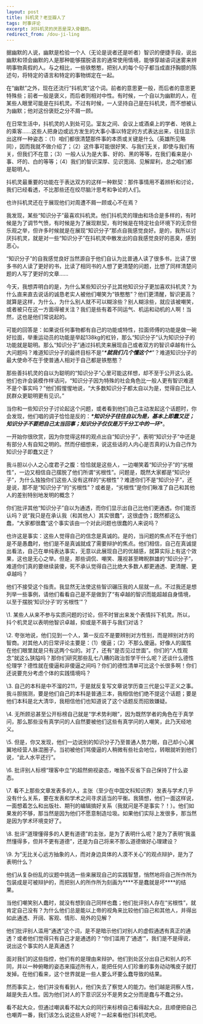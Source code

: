 ```yaml
---
layout: post
title: 抖机灵？老豆瓣人了
tags: 时事评论
excerpt: 对抖机灵的厌恶是深入骨髓的。
redirect_from: /dou-ji-ling
---
```


据幽默的人说，幽默是检验一个人（无论是说者还是听者）智识的便捷手段，说出幽默和领会幽默的人是那种能够摆脱语言的通常使用情境，能够穿越语词迷雾来辨明事物真假的人。与之相比，一些铁憨憨，把别人的每个句子都当成直抒胸臆的陈述句，将特定的语言和特定的事物绑定在一起。

在“幽默”之外，现在还流行“抖机灵”这个词。前者的意思更一般，而后者的意思更特殊些；前者一般是褒义，而后者则相对中性。有时候，一个自以为幽默的人，在某些人眼里可能是在抖机灵。不过有时候，一人坚持自己是在抖机灵，而不想被认为幽默；他对这份褒贬之分不屑一顾。

在日常生活中，抖机灵的人到处可见。室友之间、会议上或酒桌上的学者、地铁上的乘客……这些人把身边或远方发生的大事小事以特定的方式表达出来，往往显示出这样一种姿态：（1）咱们都很清楚那件事的本质或关键是什么（英雄所见略同），因而我就不做介绍了；（2）这件事可能很好笑、与我们无关，即使与我们有关，但我们不在意；（3）一般人认为是大事、好的、黑的等等，在我们看来是小事、坏的、白的等等；（4）我们的智识深厚、见识宽阔、见解犀利，总之咱们都是聪明人。

抖机灵最重要的功能在于表达双方的这样一种默契：那件事情用不着辨析和讨论，我们已经看透，不比那些还在绞尽脑汁思考和争论的人们。

也许抖机灵还在于展现他们对周遭不屑一顾或心不在焉？

我发现，某些“知识分子”最喜欢抖机灵。他们抖机灵的理由和场合是多样的，有时候是为了调节气愤，有时候是为了展现默契，有时候是在特定社会环境下的无奈但乐观之举，但许多时候就是在展现“知识分子”那点自我感觉良好。是的，我所以讨厌抖机灵，就是对一些“知识分子”在抖机灵中散发出的自我感觉良好的恶臭，感到恶心。

“知识分子”的自我感觉良好当然源自于他们自认为比普通人读了很多书，比读了很多书的人读了更好的书，比读了相同书的人想了更清楚的问题，比想了同样清楚问题的人写了更好的文章……

今天，我想弄明白的是，为什么某些知识分子比其他知识分子更加喜欢抖机灵？为什么直来直去说话的诚恳老实人被他们嘲笑为“铁憨憨”？他们更清醒，智识更高？就算是这样，为什么，为什么别人就不可以糊涂些？别人糊涂些，就应该被嘲笑，或者被只在这一方面得被关注？我们是些有着不同运气、机运和动机的人啊！当然，这也是他们常说起的。

可能的回答是：如果说任何事物都有自己的功能或特性，拉面师傅的功能是做一碗好拉面，举重运动员的功能是举起138kg的杠铃，那么“知识分子”认为知识分子的功能就是聪明。那么“知识分子”通过抖机灵来展现自己或者双方的智识卓越有什么大问题吗？难道知识分子的最终目标不是“***\*就我们几个懂这个\****”？难道知识分子的最大使命不在于使普通人相对于自己都是铁憨憨？

那些善抖机灵的自以为聪明的“知识分子”心里可能这样想，却不至于公开这么说。他们也许会装模作样诘问，“知识分子因为特殊的社会角色比一般人更有智识难道不是个事实吗？”他们假惺惺地说，“大多数知识分子都太自以为是，觉得自己比人民群众更聪明更有见识。”

当你和一些知识分子讨论起这个问题，或者看到他们自己主动发起这个话题时，你会发现，他们唱的调子恰恰是反的：***\*知识分子往往自以为是，基本上即蠢又迂；知识分子不要把自己太当回事；知识分子仅仅是万千分工中的一环\****。

一开始你很欣赏，因为你觉得这样的观点出自“知识分子”，表明“知识分子”中还是有部分人有自知之明的。然而仔细想来，说这些话的人内心是否真的认为自己作为知识分子即蠢又迂？

我斗胆以小人之心度君子之腹：恰恰就是这些人，一边嘲笑着“知识分子”的“劣根性”，一边又相信自己摆脱了他们所谓“劣根性”。问题是，既然大家都是“知识分子”，为什么独独你们这些人没有这样的“劣根性”？难道你们不是“知识分子”，还是说，那不是“知识分子”的“劣根性”？或者是，“劣根性”是你们瞅准了自己和其他人的差别特别地发明的概念？

你们批评其他“知识分子”自以为通透，而你们显示出自己比他们更通透。你们能否认吗？说“我只是在承认我（和其他人）其实很蠢”，这很虚伪；既然都这么蠢，“大家都很蠢”这个事实该由一个对此问题也很蠢的人来说吗？

也许这是事实：这些人觉得自己的信念是真诚的。是的，当问题的焦点不在于他们是不是愚蠢时，他们是不是真诚就成了需要辩护的焦点。他们相信，自己在真诚提出看法，自己在单纯表达事实，无意以此展现自己的优越感，就算实际上有这个效果，这也是无心之举。但是，那些调侃、嘲笑、蔑视甚至睥睨群雄的“知识分子”，难道你们真的要继续装傻，死不承认觉得自己比绝大多数人都更通透、更清醒、更卓越吗？

他们不接受这个指责。我显然无法使这些智识碾压我的人屈就一点。不过我还是想列举一些事例，请他们看看自己是不是做到了“有卓越的智识而能超越自身情境，以至于摆脱‘知识分子’的‘劣根性’”？

\1. 某些人从来不参与实质问题的讨论，但不时冒出来发个表情抖下机灵。所以，抖个机灵足以表明他智识卓越，抑或是不屑于与我们对话？

\2. 夸张地说，他们见到一个人，第一反应不是要辨别对方性别，而是辨别对方的智商。对其他人的日常评论主要是：（1）傻逼；（2）不那么傻逼。好像人的属性在他们眼里就是只有这两个似的。对了，还有“是否见过世面”。你们的“人性观念”就这么狭隘吗？那你们研究那些乱七八糟的政治哲学干什么呢？还谈什么德性伦理学？德性就在傻逼和非傻逼之间吗？你们的德性清单可比这个长很多啊！你们还说要充分考虑个体的实践情境吗？

\3. 自己的本科是中不溜的211，于是就反复写文章说学历查三代是公平正义之事。我斗胆揣测，要是他们自己的本科是普通三本，我相信他们绝不提这个话题；要是他们本科是北大清华，我相信他们也知道说了这个话题反而招致嫌疑。

\4. 无所顾忌甚至公开标榜自己就是“学术势利眼”，因为既然学者的角色在于真学问，那么那些没有真学问的人自然要被他们这些有真学问的人嘲笑，此乃天经地义。

\5. 但是，你又发现，他们一边说别的知识分子乃至普通人势力眼，自己却小心翼翼地经营人脉混圈子。当初被他们骂傻逼的人稍微有些社会地位，转眼就听到他们说，“此人水平还行”。

\6. 批评别人标榜“理客中立”的超然俯视姿态，唯独不反省下自己保持了什么姿态。

\7. 看不上那些文章发表多的人，主张（至少在中国文科知识界）发表与学术几乎没有什么关系，要在发表和学术之间寻求适当的平衡。我猜想，他们一面这样说，一面想着怎么和出版社、期刊的编辑搞好关系（我就问是不是事实？！）。他们如果发的不够，那当然是因为他们不愿意制造垃圾。如果他们实际上发很多，那当然是因为学术环境变好了。

\8. 批评“道理懂得多的人更有道德”的主张，是为了表明什么呢？是为了表明“我虽然懂得多，但并不更有道德”，还是为自己将来不那么道德做好心理建设？

\9. 为“无比关心远方抽象的人，而对身边具体的人漠不关心”的观点辩护，是为了表明什么？

他们从复杂纷乱的议题中挑选一些来展现自己的实践智慧，悄然地将自己所作所为包装成是可被辩护的，而把别人的所作所为刻画为***\*不是蠢就是坏\****的结果。

当他们嘲笑别人蠢时，就没有想到自己同样也蠢；他们批评别人存在“劣根性”，就肯定自己没有？为什么他们总是能以上帝的视角来比较他们自己和其他人，并得出如此通透、开阔、客观、情形、局外的见解？

他们批评别人滥用“通透”这个词，是不是暗示他们对别人的虚假通透有真正的通透？或者他们觉得只有自己才是通透的？“你们滥用了‘通透‘”，我们是不是得说，说出这个事实的人是真通透？

面对我们的这些指控，他们有的是理由来辩护。他们到处区分出自己和别人的不同，并以一种俯瞰的姿态来描述所有人，能把任何人们珍重的事务动动嘴皮子就打发掉。在他们看来，这个世界就是一些人要么坏要么蠢导致的结果。

然而事实上，他们并没有看到人，他们失去了察觉人的能力。他们越是洞察人性，越是失去人性。因为他们对人的下意识区分不是男女之分而是蠢与不蠢之分。

看不起大众，但通过嘲讽看不起大众的同行来标榜自己看得起大众，且顺便把自己也嘲弄一番，我们该怎么说这些人好呢？一起来看他们抖机灵吧。